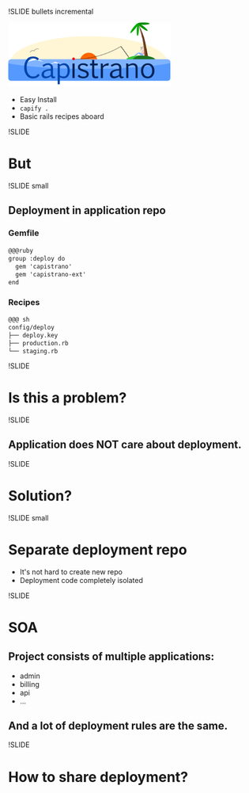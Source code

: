 !SLIDE bullets incremental

![Capistrano logo](../images/capistrano.png)

* Easy Install
* `capify .`
* Basic rails recipes aboard

!SLIDE
# But

!SLIDE small
## Deployment in application repo

### Gemfile

    @@@ruby
    group :deploy do
      gem 'capistrano'
      gem 'capistrano-ext'
    end

### Recipes

    @@@ sh
    config/deploy
    ├── deploy.key
    ├── production.rb
    └── staging.rb

!SLIDE

# Is this a problem?

!SLIDE

## Application does NOT care about deployment.


!SLIDE

# Solution?

!SLIDE small

# Separate deployment repo

* It's not hard to create new repo
* Deployment code completely isolated

!SLIDE

# SOA

## Project consists of multiple applications:

* admin
* billing
* api
* ...

## And a lot of deployment rules are the same.

!SLIDE
# How to share deployment?
